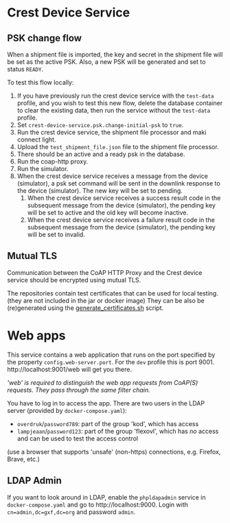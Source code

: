 <!--
SPDX-FileCopyrightText: Copyright Contributors to the GXF project

SPDX-License-Identifier: Apache-2.0
-->
# Crest Device Service

## PSK change flow

When a shipment file is imported, the key and secret in the shipment file will be set as the active
PSK.
Also, a new PSK will be generated and set to status `READY`.

To test this flow locally:

1. If you have previously run the crest device service with the `test-data` profile, and you wish to
   test this new flow, delete the database container to clear the existing data, then run the
   service without the `test-data` profile.
2. Set `crest-device-service.psk.change-initial-psk` to `true`.
3. Run the crest device service, the shipment file processor and maki connect light.
4. Upload the `test_shipment_file.json` file to the shipment file processor.
5. There should be an active and a ready psk in the database.
6. Run the coap-http proxy.
7. Run the simulator.
8. When the crest device service receives a message from the device (simulator), a psk set command will be sent in the downlink response to the device (simulator). The new key will be set to pending.
    1. When the crest device service receives a success result code in the subsequent message from the device (simulator), the pending key will be set to active and the old key will become inactive.
    2. When the crest device service receives a failure result code in the subsequent message from the device (simulator), the pending key will be set to invalid.


## Mutual TLS
Communication between the CoAP HTTP Proxy and the Crest device service should be encrypted using mutual TLS.

The repositories contain test certificates that can be used for local testing. (they are not included in the jar or docker image)
They can be also be (re)generated using the [generate_certificates.sh](scripts/generate_certificates.sh) script.

# Web apps
This service contains a web application that runs on the port specified by the property `config.web-server.port`.
For the `dev` profile this is port 9001. http://localhost:9001/web will get you there.

_'web' is required to distinguish the web app requests from CoAP(S) requests. They pass through the same filter chain._


You have to log in to access the app. There are two users in the LDAP server (provided by `docker-compose.yaml`):
- `overdruk`/`password789`: part of the group 'kod', which has access
- `lampjeaan`/`password123`: part of the group 'flexovl', which has _no_ access and can be used to test the access control

(use a browser that supports 'unsafe' (non-https) connections, e.g. Firefox, Brave, etc.)

## LDAP Admin
If you want to look around in LDAP, enable the `phpldapadmin` service in `docker-compose.yaml` and go to http://localhost:9000.
Login with `cn=admin,dc=gxf,dc=org` and password `admin`.
